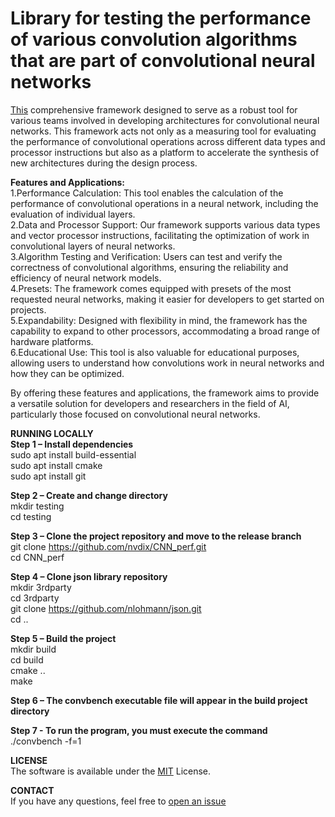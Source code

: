 # Library for testing the performance of various convolution algorithms that are part of convolutional neural networks

[This](https://github.com/nvdix/CNN_perf) comprehensive framework designed to serve as a robust tool for various teams involved in developing architectures for convolutional neural networks. This framework acts not only as a measuring tool for evaluating the performance of convolutional operations across different data types and processor instructions but also as a platform to accelerate the synthesis of new architectures during the design process.

**Features and Applications:** \
1.Performance Calculation: This tool enables the calculation of the performance of convolutional operations in a neural network, including the evaluation of individual layers.\
2.Data and Processor Support: Our framework supports various data types and vector processor instructions, facilitating the optimization of work in convolutional layers of neural networks.\
3.Algorithm Testing and Verification: Users can test and verify the correctness of convolutional algorithms, ensuring the reliability and efficiency of neural network models.\
4.Presets: The framework comes equipped with presets of the most requested neural networks, making it easier for developers to get started on projects.\
5.Expandability: Designed with flexibility in mind, the framework has the capability to expand to other processors, accommodating a broad range of hardware platforms.\
6.Educational Use: This tool is also valuable for educational purposes, allowing users to understand how convolutions work in neural networks and how they can be optimized.

By offering these features and applications, the framework aims to provide a versatile solution for developers and researchers in the field of AI, particularly those focused on convolutional neural networks.

**RUNNING LOCALLY**\
**Step 1 – Install dependencies**\
sudo apt install build-essential\
sudo apt install cmake\
sudo apt install git

**Step 2 – Create and change directory**\
mkdir testing\
cd testing

**Step 3 – Clone the project repository and move to the release branch**\
git clone https://github.com/nvdix/CNN_perf.git \
cd CNN_perf

**Step 4 – Clone json library repository**\
mkdir 3rdparty\
cd 3rdparty\
git clone https://github.com/nlohmann/json.git \
cd ..

**Step 5 – Build the project**\
mkdir build\
cd build\
cmake ..\
make

**Step 6 – The convbench executable file will appear in the build project directory**

**Step 7 - To run the program, you must execute the command**\
./convbench -f=1

**LICENSE**\
The software is available under the [MIT](https://github.com/nvdix/CNN_perf/blob/release/LICENSE.pdf) License.

**CONTACT**\
If you have any questions, feel free to [open an issue](https://github.com/nvdix/CNN_perf/tree/release)
